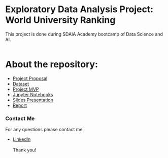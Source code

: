 # Exploratory Data Analysis Project: World University Ranking
This project is done during SDAIA Academy bootcamp of Data Science and AI.

<p align="center" width="100%">
<img src=""/>
</p>


# About the repository:
- [Project Proposal](https://github.com/Mashael999/NLP_Arabic-News-Articles/blob/main/Proposal/Proposal_Arabic%20News%20Articles.pdf)
- [Dataset](https://github.com/Mashael999/NLP-Arabic-News-Articles/tree/main/Dataset)
- [Project MVP](https://github.com/Mashael999/NLP-Arabic-News-Articles/tree/main/MVP)
- [Jupyter Notebooks](https://github.com/Mashael999/NLP-Arabic-News-Articles/tree/main/Codes)
- [Slides Presentation](https://github.com/Mashael999/NLP-Arabic-News-Articles/tree/main/Presentation)
- [Report](https://github.com/Mashael999/NLP-Arabic-News-Articles/blob/main/Report/Report_Arabic%20News%20Articles.pdf)

### Contact Me
For any questions please contact me <br/>
- [LinkedIn](https://www.linkedin.com/in/mashael-a-56b884220/)
<br/><br/>
Thank you!
